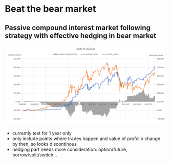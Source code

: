 # Beat the bear market 

## Passive compound interest market following strategy with effective hedging in bear market

![Alt text](https://github.com/oldjack233/crypto_strategy_beta/blob/main/images/phase3-4.png)

- currently test for 1 year only
- only include points where trades happen and value of profolio change by then, so looks discontinous
- hedging part needs more consideration: option/future, borrow/split/switch...
